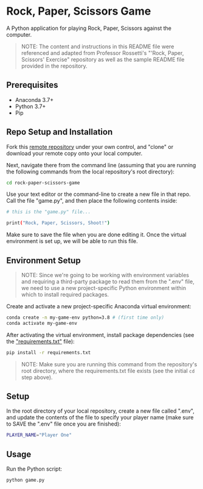 # Rock, Paper, Scissors Game

A Python application for playing Rock, Paper, Scissors against the computer.

> NOTE: The content and instructions in this README file were referenced and adapted from Professor Rossetti's "'Rock, Paper, Scissors' Exercise" repository as well as the sample README file provided in the repository. 

## Prerequisites

  + Anaconda 3.7+
  + Python 3.7+
  + Pip

## Repo Setup and Installation

Fork this [remote repository](https://github.com/basilbseiso/rock-paper-scissors-game) under your own control, and "clone" or download your remote copy onto your local computer.

Next, navigate there from the command line (assuming that you are running the following commands from the local repository's root directory):

```sh
cd rock-paper-scissors-game
```

Use your text editor or the command-line to create a new file in that repo. Call the file "game.py", and then place the following contents inside:

```sh
# this is the "game.py" file...

print("Rock, Paper, Scissors, Shoot!")
```
Make sure to save the file when you are done editing it. Once the virtual environment is set up, we will be able to run this file.

## Environment Setup
> NOTE: Since we're going to be working with environment variables and requiring a third-party package to read them from the ".env" file, we need to use a new project-specific Python environment within which to install required packages. 

Create and activate a new project-specific Anaconda virtual environment:

```sh
conda create -n my-game-env python=3.8 # (first time only)
conda activate my-game-env
```

After activating the virtual environment, install package dependencies (see the ["requirements.txt"](/requirements.txt) file):

```sh
pip install -r requirements.txt
```

> NOTE: Make sure you are running this command from the repository's root directory, where the requirements.txt file exists (see the initial `cd` step above).

## Setup

In the root directory of your local repository, create a new file called ".env", and update the contents of the file to specify your player name (make sure to SAVE the ".env" file once you are finished):

```sh
PLAYER_NAME="Player One"
```

## Usage

Run the Python script:

```sh
python game.py
```